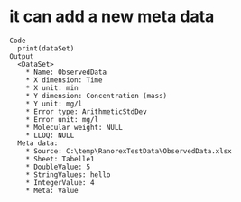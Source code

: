 # it can add a new meta data

    Code
      print(dataSet)
    Output
      <DataSet>
        * Name: ObservedData
        * X dimension: Time
        * X unit: min
        * Y dimension: Concentration (mass)
        * Y unit: mg/l
        * Error type: ArithmeticStdDev
        * Error unit: mg/l
        * Molecular weight: NULL
        * LLOQ: NULL
      Meta data:
        * Source: C:\temp\RanorexTestData\ObservedData.xlsx
        * Sheet: Tabelle1
        * DoubleValue: 5
        * StringValues: hello
        * IntegerValue: 4
        * Meta: Value

